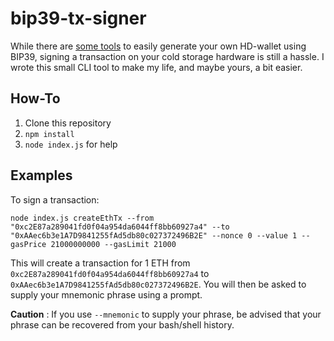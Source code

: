 # bip39-tx-signer
While there are [some tools](https://github.com/iancoleman/bip39) to easily generate your own HD-wallet using BIP39, signing a transaction on your cold storage hardware is still a hassle. I wrote this small CLI tool to make my life, and maybe yours, a bit easier.

## How-To

1. Clone this repository
2. `npm install`
3. `node index.js` for help

## Examples
To sign a transaction:

```
node index.js createEthTx --from "0xc2E87a289041fd0f04a954da6044ff8bb60927a4" --to "0xAAec6b3e1A7D9841255fAd5db80c027372496B2E" --nonce 0 --value 1 --gasPrice 21000000000 --gasLimit 21000
```

This will create a transaction for 1 ETH from `0xc2E87a289041fd0f04a954da6044ff8bb60927a4` to `0xAAec6b3e1A7D9841255fAd5db80c027372496B2E`. You will then be asked to supply your mnemonic phrase using a prompt.

**Caution** : If you use `--mnemonic` to supply your phrase, be advised that your phrase can be recovered from your bash/shell history.